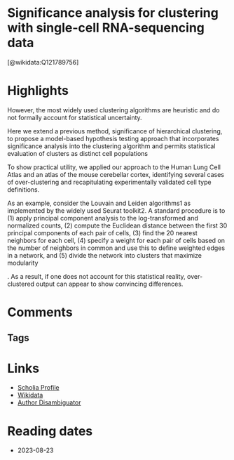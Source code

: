 
Significance analysis for clustering with single-cell RNA-sequencing data 
==========
  
  [@wikidata:Q121789756]  
  

# Highlights

However, the most widely used clustering algorithms are heuristic and do not formally account for statistical uncertainty. 

Here we extend a previous method, significance of hierarchical clustering, to propose a model-based hypothesis testing approach that incorporates significance analysis into the clustering algorithm and permits statistical evaluation of clusters as distinct cell populations

To show practical utility, we applied our approach to the Human Lung Cell Atlas and an atlas of the mouse cerebellar cortex, identifying several cases of over-clustering and recapitulating experimentally validated cell type definitions.

As an example, consider the Louvain and Leiden algorithms1 as implemented by the widely used Seurat toolkit2. A standard procedure is to (1) apply principal component analysis to the log-transformed and normalized counts, (2) compute the Euclidean distance between the first 30 principal components of each pair of cells, (3) find the 20 nearest neighbors for each cell, (4) specify a weight for each pair of cells based on the number of neighbors in common and use this to define weighted edges in a network, and (5) divide the network into clusters that maximize modularity

<!-- Good summary of the process -->

. As a result, if one does not account for this statistical reality, over-clustered output can appear to show convincing differences.





# Comments

## Tags

# Links
  
 * [Scholia Profile](https://scholia.toolforge.org/work/Q121789756)  
 * [Wikidata](https://www.wikidata.org/wiki/Q121789756)  
 * [Author Disambiguator](https://author-disambiguator.toolforge.org/work_item_oauth.php?id=Q121789756&batch_id=&match=1&author_list_id=&doit=Get+author+links+for+work)  

# Reading dates
  
 * 2023-08-23
